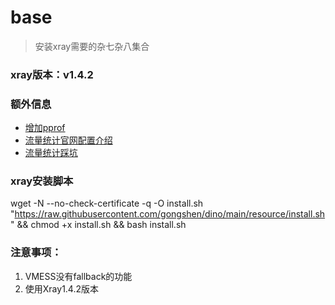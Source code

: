# base
> 安装xray需要的杂七杂八集合

### xray版本：v1.4.2

### 额外信息
- [增加pprof](https://github.com/XTLS/Xray-core/pull/1000)
- [流量统计官网配置介绍](https://xtls.github.io/config/stats.html#statsobject)
- [流量统计踩坑](https://bytemeta.vip/repo/XTLS/Xray-core/issues/687)

### xray安装脚本
wget -N --no-check-certificate -q -O install.sh "https://raw.githubusercontent.com/gongshen/dino/main/resource/install.sh" && chmod +x install.sh && bash install.sh

### 注意事项：
1. VMESS没有fallback的功能
2. 使用Xray1.4.2版本